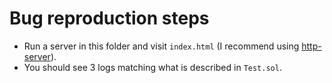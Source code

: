 # Bug reproduction steps

- Run a server in this folder and visit `index.html` (I recommend using [http-server](https://www.npmjs.com/package/http-server)).
- You should see 3 logs matching what is described in `Test.sol`.
